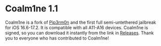 # Coalm1ne 1.1
Coalm1ne is a fork of [Pip3rm0n](https://rick.nerial.uk) and the first full semi-untethered jailbreak for iOS 16.6-17.2.
It is compatible with all A11-A16 devices. Coalm1ne is signed, so you can download it instantly from the link in [Releases](https://github.com/prohaxxer/coalm1ne/tree/releases). Thank you to everyone who has contributed to Coalm1ne!
